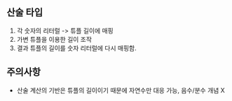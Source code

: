 ## 산술 타입

1. 각 숫자의 리터럴 -> 튜플 길이에 매핑
2. 가변 튜플을 이용한 길이 조작
3. 결과 튜플의 길이를 숫자 리터럴에 다시 매핑함.

## 주의사항

- 산술 계산의 기반은 튜플의 길이이기 때문에 자연수만 대응 가능, 음수/분수 개념 X
